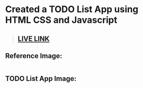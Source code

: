 # Created a TODO List App using HTML CSS and Javascript

>## [LIVE LINK](https://crework-todo-list-app.vercel.app/)

## Reference Image:
![]()

## TODO List App Image:

![]()


